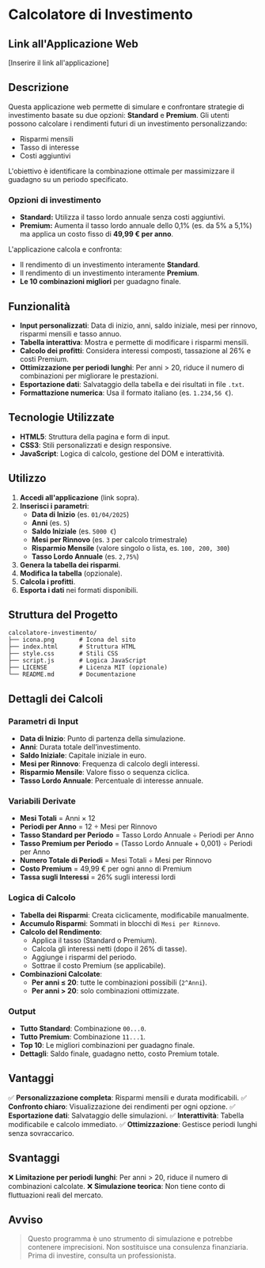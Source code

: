 # Calcolatore di Investimento

## Link all'Applicazione Web
[Inserire il link all'applicazione]

## Descrizione
Questa applicazione web permette di simulare e confrontare strategie di investimento basate su due opzioni: **Standard** e **Premium**. Gli utenti possono calcolare i rendimenti futuri di un investimento personalizzando:

- Risparmi mensili
- Tasso di interesse
- Costi aggiuntivi

L'obiettivo è identificare la combinazione ottimale per massimizzare il guadagno su un periodo specificato.

### Opzioni di investimento
- **Standard:** Utilizza il tasso lordo annuale senza costi aggiuntivi.
- **Premium:** Aumenta il tasso lordo annuale dello 0,1% (es. da 5% a 5,1%) ma applica un costo fisso di **49,99 € per anno**.

L'applicazione calcola e confronta:
- Il rendimento di un investimento interamente **Standard**.
- Il rendimento di un investimento interamente **Premium**.
- **Le 10 combinazioni migliori** per guadagno finale.

## Funzionalità
- **Input personalizzati**: Data di inizio, anni, saldo iniziale, mesi per rinnovo, risparmi mensili e tasso annuo.
- **Tabella interattiva**: Mostra e permette di modificare i risparmi mensili.
- **Calcolo dei profitti**: Considera interessi composti, tassazione al 26% e costi Premium.
- **Ottimizzazione per periodi lunghi**: Per anni > 20, riduce il numero di combinazioni per migliorare le prestazioni.
- **Esportazione dati**: Salvataggio della tabella e dei risultati in file `.txt`.
- **Formattazione numerica**: Usa il formato italiano (es. `1.234,56 €`).

## Tecnologie Utilizzate
- **HTML5**: Struttura della pagina e form di input.
- **CSS3**: Stili personalizzati e design responsive.
- **JavaScript**: Logica di calcolo, gestione del DOM e interattività.

## Utilizzo
1. **Accedi all'applicazione** (link sopra).
2. **Inserisci i parametri**:
   - **Data di Inizio** (es. `01/04/2025`)
   - **Anni** (es. `5`)
   - **Saldo Iniziale** (es. `5000 €`)
   - **Mesi per Rinnovo** (es. `3` per calcolo trimestrale)
   - **Risparmio Mensile** (valore singolo o lista, es. `100, 200, 300`)
   - **Tasso Lordo Annuale** (es. `2,75%`)
3. **Genera la tabella dei risparmi**.
4. **Modifica la tabella** (opzionale).
5. **Calcola i profitti**.
6. **Esporta i dati** nei formati disponibili.

## Struttura del Progetto
```
calcolatore-investimento/
├── icona.png       # Icona del sito
├── index.html      # Struttura HTML
├── style.css       # Stili CSS
├── script.js       # Logica JavaScript
├── LICENSE         # Licenza MIT (opzionale)
└── README.md       # Documentazione
```

## Dettagli dei Calcoli
### Parametri di Input
- **Data di Inizio**: Punto di partenza della simulazione.
- **Anni**: Durata totale dell’investimento.
- **Saldo Iniziale**: Capitale iniziale in euro.
- **Mesi per Rinnovo**: Frequenza di calcolo degli interessi.
- **Risparmio Mensile**: Valore fisso o sequenza ciclica.
- **Tasso Lordo Annuale**: Percentuale di interesse annuale.

### Variabili Derivate
- **Mesi Totali** = Anni × 12
- **Periodi per Anno** = 12 ÷ Mesi per Rinnovo
- **Tasso Standard per Periodo** = Tasso Lordo Annuale ÷ Periodi per Anno
- **Tasso Premium per Periodo** = (Tasso Lordo Annuale + 0,001) ÷ Periodi per Anno
- **Numero Totale di Periodi** = Mesi Totali ÷ Mesi per Rinnovo
- **Costo Premium** = 49,99 € per ogni anno di Premium
- **Tassa sugli Interessi** = 26% sugli interessi lordi

### Logica di Calcolo
- **Tabella dei Risparmi**: Creata ciclicamente, modificabile manualmente.
- **Accumulo Risparmi**: Sommati in blocchi di `Mesi per Rinnovo`.
- **Calcolo del Rendimento**:
  - Applica il tasso (Standard o Premium).
  - Calcola gli interessi netti (dopo il 26% di tasse).
  - Aggiunge i risparmi del periodo.
  - Sottrae il costo Premium (se applicabile).
- **Combinazioni Calcolate**:
  - **Per anni ≤ 20**: tutte le combinazioni possibili (`2^Anni`).
  - **Per anni > 20**: solo combinazioni ottimizzate.

### Output
- **Tutto Standard**: Combinazione `00...0`.
- **Tutto Premium**: Combinazione `11...1`.
- **Top 10**: Le migliori combinazioni per guadagno finale.
- **Dettagli**: Saldo finale, guadagno netto, costo Premium totale.

## Vantaggi
✅ **Personalizzazione completa**: Risparmi mensili e durata modificabili.
✅ **Confronto chiaro**: Visualizzazione dei rendimenti per ogni opzione.
✅ **Esportazione dati**: Salvataggio delle simulazioni.
✅ **Interattività**: Tabella modificabile e calcolo immediato.
✅ **Ottimizzazione**: Gestisce periodi lunghi senza sovraccarico.

## Svantaggi
❌ **Limitazione per periodi lunghi**: Per anni > 20, riduce il numero di combinazioni calcolate.
❌ **Simulazione teorica**: Non tiene conto di fluttuazioni reali del mercato.

## Avviso
> Questo programma è uno strumento di simulazione e potrebbe contenere imprecisioni. Non sostituisce una consulenza finanziaria. Prima di investire, consulta un professionista.